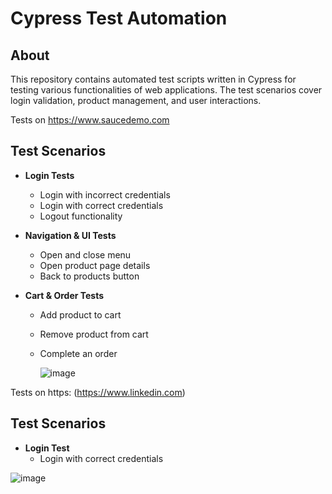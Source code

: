 # Cypress Test Automation

## About
This repository contains automated test scripts written in Cypress for testing various functionalities of web applications. The test scenarios cover login validation, product management, and user interactions.

Tests on https://www.saucedemo.com
## Test Scenarios
- **Login Tests**
  - Login with incorrect credentials
  - Login with correct credentials
  - Logout functionality

- **Navigation & UI Tests**
  - Open and close menu
  - Open product page details
  - Back to products button

- **Cart & Order Tests**
  - Add product to cart
  - Remove product from cart
  - Complete an order

    ![image](https://github.com/user-attachments/assets/803b0765-ff32-4665-b005-cdfa7e9a4ac3)

Tests on https: (https://www.linkedin.com)
## Test Scenarios
- **Login Test**
  - Login with correct credentials
  
 ![image](https://github.com/user-attachments/assets/b04d849c-4b48-4fec-8202-760408c67fd2)

    
